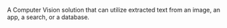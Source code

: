 A Computer Vision solution that can utilize extracted text from an image, an app, a search, or a database.